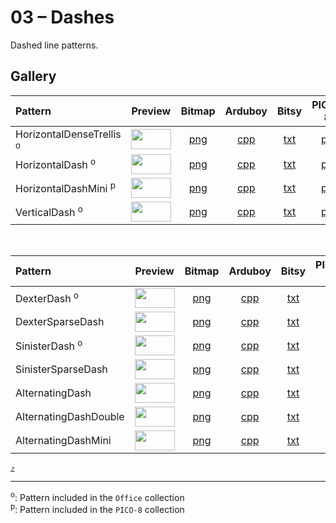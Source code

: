 # 03 – Dashes

Dashed line patterns.

## Gallery

| Pattern | Preview | Bitmap | Arduboy | Bitsy | PICO-8 | Playdate | Thumby |
| :------ | :-----: | :----: | :-----: | :---: | :----: | :------: | :----: |
| HorizontalDenseTrellis <sup>o</sup>| <img width="64" height="32" src="../docs/art/HorizontalDenseTrellis.png" alt=""> | [png](png/HorizontalDenseTrellis.png) | [cpp](Dashes.h#L14-L26) | [txt](Dashes.bitsy.txt#L5-L14) | [p𝟪](dashes.p8.lua#L7-L20) | [lua](Dashes.playdate.lua#L7-L19) | [py](Dashes.thumby.py#L7-L18) |
| HorizontalDash <sup>o</sup>| <img width="64" height="32" src="../docs/art/HorizontalDash.png" alt=""> | [png](png/HorizontalDash.png) | [cpp](Dashes.h#L28-L39) | [txt](Dashes.bitsy.txt#L16-L25) | [p𝟪](dashes.p8.lua#L22-L34) | [lua](Dashes.playdate.lua#L21-L33) | [py](Dashes.thumby.py#L20-L31) |
| HorizontalDashMini <sup>p</sup>| <img width="64" height="32" src="../docs/art/HorizontalDashMini.png" alt=""> | [png](png/HorizontalDashMini.png) | [cpp](Dashes.h#L41-L53) | [txt](Dashes.bitsy.txt#L27-L36) | [p𝟪](dashes.p8.lua#L36-L49) | [lua](Dashes.playdate.lua#L35-L47) | [py](Dashes.thumby.py#L33-L44) |
| VerticalDash <sup>o</sup>| <img width="64" height="32" src="../docs/art/VerticalDash.png" alt=""> | [png](png/VerticalDash.png) | [cpp](Dashes.h#L55-L66) | [txt](Dashes.bitsy.txt#L38-L47) | [p𝟪](dashes.p8.lua#L51-L63) | [lua](Dashes.playdate.lua#L49-L61) | [py](Dashes.thumby.py#L46-L57) |

<br>


| Pattern | Preview | Bitmap | Arduboy | Bitsy | PICO-8 | Playdate | Thumby |
| :------ | :-----: | :----: | :-----: | :---: | :----: | :------: | :----: |
| DexterDash <sup>o</sup>| <img width="64" height="32" src="../docs/art/DexterDash.png" alt=""> | [png](png/DexterDash.png) | [cpp](Dashes.h#L68-L79) | [txt](Dashes.bitsy.txt#L49-L58) | [p𝟪](dashes.p8.lua#L65-L77) | [lua](Dashes.playdate.lua#L63-L75) | [py](Dashes.thumby.py#L59-L70) |
| DexterSparseDash | <img width="64" height="32" src="../docs/art/DexterSparseDash.png" alt=""> | [png](png/DexterSparseDash.png) | [cpp](Dashes.h#L81-L92) | [txt](Dashes.bitsy.txt#L60-L69) | [p𝟪](dashes.p8.lua#L79-L91) | [lua](Dashes.playdate.lua#L77-L89) | [py](Dashes.thumby.py#L72-L83) |
| SinisterDash <sup>o</sup>| <img width="64" height="32" src="../docs/art/SinisterDash.png" alt=""> | [png](png/SinisterDash.png) | [cpp](Dashes.h#L94-L105) | [txt](Dashes.bitsy.txt#L71-L80) | [p𝟪](dashes.p8.lua#L93-L105) | [lua](Dashes.playdate.lua#L91-L103) | [py](Dashes.thumby.py#L85-L96) |
| SinisterSparseDash | <img width="64" height="32" src="../docs/art/SinisterSparseDash.png" alt=""> | [png](png/SinisterSparseDash.png) | [cpp](Dashes.h#L107-L118) | [txt](Dashes.bitsy.txt#L82-L91) | [p𝟪](dashes.p8.lua#L107-L119) | [lua](Dashes.playdate.lua#L105-L117) | [py](Dashes.thumby.py#L98-L109) |
| AlternatingDash | <img width="64" height="32" src="../docs/art/AlternatingDash.png" alt=""> | [png](png/AlternatingDash.png) | [cpp](Dashes.h#L120-L131) | [txt](Dashes.bitsy.txt#L93-L102) | [p𝟪](dashes.p8.lua#L121-L133) | [lua](Dashes.playdate.lua#L119-L131) | [py](Dashes.thumby.py#L111-L122) |
| AlternatingDashDouble | <img width="64" height="32" src="../docs/art/AlternatingDashDouble.png" alt=""> | [png](png/AlternatingDashDouble.png) | [cpp](Dashes.h#L133-L144) | [txt](Dashes.bitsy.txt#L104-L113) | [p𝟪](dashes.p8.lua#L135-L147) | [lua](Dashes.playdate.lua#L133-L145) | [py](Dashes.thumby.py#L124-L135) |
| AlternatingDashMini | <img width="64" height="32" src="../docs/art/AlternatingDashMini.png" alt=""> | [png](png/AlternatingDashMini.png) | [cpp](Dashes.h#L146-L158) | [txt](Dashes.bitsy.txt#L115-L124) | [p𝟪](dashes.p8.lua#L149-L162) | [lua](Dashes.playdate.lua#L147-L159) | [py](Dashes.thumby.py#L137-L148) |


[`⤴`](#gallery)

---

<sup>o</sup>: Pattern included in the `Office` collection  
<sup>p</sup>: Pattern included in the `PICO-8` collection 

<br>
